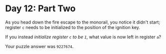 # Day 12: Part Two

As you head down the fire escape to the monorail, you notice it didn't
start; register `c` needs to be initialized to the position of the
ignition key.

If you instead *initialize register `c` to be `1`*, what value is now
left in register `a`?

Your puzzle answer was `9227674`.
